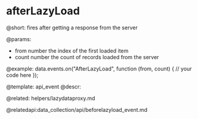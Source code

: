 afterLazyLoad
=============

@short: fires after getting a response from the server
	
@params:
- from		number		the index of the first loaded item 	
- count     number      the count of records loaded from the server 


@example:
data.events.on("AfterLazyLoad", function (from, count) {
    // your code here
});

@template:	api_event
@descr:

@related: helpers/lazydataproxy.md

@relatedapi:data_collection/api/beforelazyload_event.md


